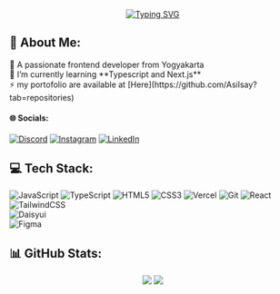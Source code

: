 <div align=center>
  <a href="https://git.io/typing-svg">
    <img src="https://readme-typing-svg.demolab.com?font=Playfair+Display&weight=500&size=32&duration=6000&pause=1000&color=00BFFF&center=true&width=435&lines=Hello+there%2C+Iam+Asilsay+%F0%9F%99%8B%E2%80%8D%E2%99%82%EF%B8%8F;Frontend+Enthusiast" alt="Typing SVG" />
  </a>
</div>

<h2> 💫 About Me: </h2>
🔭 A passionate frontend developer from Yogyakarta<br>🌱 I’m currently learning **Typescript and Next.js** <br>⚡ my portofolio are available at [Here](https://github.com/Asilsay?tab=repositories)


<h4> 🌐 Socials: </h4>

[![Discord](https://img.shields.io/badge/Discord-%237289DA.svg?logo=discord&logoColor=white)](https://discord.gg/asilsay) 
[![Instagram](https://img.shields.io/badge/Instagram-%23E4405F.svg?logo=Instagram&logoColor=white)](https://instagram.com/asilsay) 
[![LinkedIn](https://img.shields.io/badge/LinkedIn-%230077B5.svg?logo=linkedin&logoColor=white)](https://linkedin.com/in/labaikfasya) 
  
<h2>  💻 Tech Stack: </h2>

![JavaScript](https://img.shields.io/badge/javascript-%23323330.svg?style=flat&logo=javascript&logoColor=%23F7DF1E) 
![TypeScript](https://img.shields.io/badge/typescript-%23007ACC.svg?style=flat&logo=typescript&logoColor=white) 
![HTML5](https://img.shields.io/badge/html5-%23E34F26.svg?style=flat&logo=html5&logoColor=white) 
![CSS3](https://img.shields.io/badge/css3-%231572B6.svg?style=flat&logo=css3&logoColor=white) 
![Vercel](https://img.shields.io/badge/vercel-%23000000.svg?style=flat&logo=vercel&logoColor=white) 
![Git](https://img.shields.io/badge/Git-orange?style=flat&logo=git&logoColor=white) 
![React](https://img.shields.io/badge/react-%2320232a.svg?style=flat&logo=react&logoColor=%2361DAFB) 
![TailwindCSS](https://img.shields.io/badge/tailwindcss-%2338B2AC.svg?style=flat&logo=tailwind-css&logoColor=white) 	
![Daisyui](https://img.shields.io/badge/Daisyui-purple?style=flat&logo=daisyui&logoColor=white) 	
![Figma](https://img.shields.io/badge/figma-%23F24E1E.svg?style=flat&logo=figma&logoColor=white)


  
## 📊 GitHub Stats:
<div align=center>
  
![](https://github-readme-stats.vercel.app/api?username=asilsay&theme=dark&hide_border=false)
![](https://github-readme-streak-stats.herokuapp.com/?user=asilsay&theme=dark&hide_border=false)<br/>

</div>

<!-- Proudly created with GPRM ( https://gprm.itsvg.in ) -->
